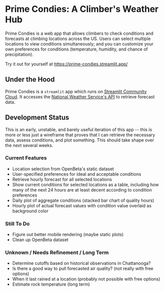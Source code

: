 # Prime Condies: A Climber's Weather Hub

Prime Condies is a web app that allows climbers to check conditions and forecasts at climbing locations across the US. Users can select multiple locations to view conditions simultaneously; and you can customize your own preferences for conditions (temperature, humidity, and chance of precipitation).

Try it out for yourself at https://prime-condies.streamlit.app/

## Under the Hood

Prime Condies is a `streamlit` app which runs on [Streamlit Community Cloud](https://streamlit.io/cloud). It accesses the [National Weather Service's API](https://www.weather.gov/documentation/services-web-api) to retrieve forecast data.

## Development Status 

This is an early, unstable, and barely useful iteration of this app -- this is more or less just a wireframe that proves that I can retrieve the necessary data, assess conditions, and plot something. This should take shape over the next several weeks. 

### Current Features

* Location selection from OpenBeta's static dataset
* User-specified preferences for ideal and acceptable conditions
* Retrieve hourly forecast for all selected locations
* Show current conditions for selected locations as a table, including how many of the next 24 hours are at least decent according to condition preferences
* Daily plot of aggregate conditions (stacked bar chart of quality hours)
* Hourly plot of actual forecast values with condition value overlaid as background color

### Still To Do

* Figure out better mobile rendering (maybe static plots)
* Clean up OpenBeta dataset

### Unknown / Needs Refinement / Long Term

* Determine cutoffs based on historical observations in Chattanooga?
* Is there a good way to pull forecasted air quality? (not really with free options)
* When it last rained at a location (probably not possible with free options)
* Estimate rock temperature (long term)